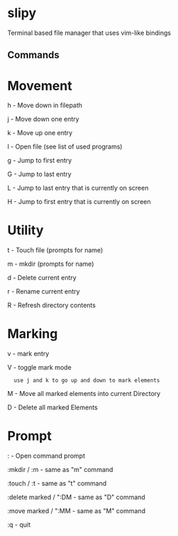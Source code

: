 # slipy
Terminal based file manager that uses vim-like bindings

## Commands
# Movement
h	- Move down in filepath

j	- Move down one entry

k	- Move up one entry

l	- Open file (see list of used programs)

g	- Jump to first entry

G	- Jump to last entry

L	- Jump to last entry that is currently on screen

H	- Jump to first entry that is currently on screen

# Utility
t	- Touch file (prompts for name)

m	- mkdir (prompts for name)

d	- Delete current entry

r	- Rename current entry

R	- Refresh directory contents

# Marking
v	- mark entry

V	- toggle mark mode

	  use j and k to go up and down to mark elements

M	- Move all marked elements into current Directory

D	- Delete all marked Elements

# Prompt
:	- Open command prompt

:mkdir / :m 		- same as "m" command

:touch / :t		- same as "t" command

:delete marked / ":DM 	- same as "D" command

:move marked   / ":MM	- same as "M" command

:q			- quit
